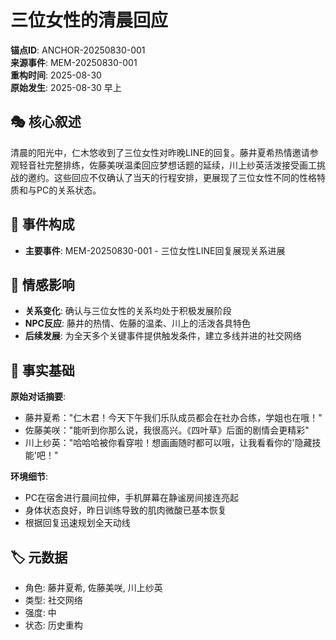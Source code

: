 # 三位女性的清晨回应

**锚点ID**: ANCHOR-20250830-001  
**来源事件**: MEM-20250830-001  
**重构时间**: 2025-08-30  
**原始发生**: 2025-08-30 早上

## 🎭 核心叙述
清晨的阳光中，仁木悠收到了三位女性对昨晚LINE的回复。藤井夏希热情邀请参观轻音社完整排练，佐藤美咲温柔回应梦想话题的延续，川上纱英活泼接受画工挑战的邀约。这些回应不仅确认了当天的行程安排，更展现了三位女性不同的性格特质和与PC的关系状态。

## 🔗 事件构成
- **主要事件**: MEM-20250830-001 - 三位女性LINE回复展现关系进展

## 💫 情感影响
- **关系变化**: 确认与三位女性的关系均处于积极发展阶段
- **NPC反应**: 藤井的热情、佐藤的温柔、川上的活泼各具特色
- **后续发展**: 为全天多个关键事件提供触发条件，建立多线并进的社交网络

## 📝 事实基础
**原始对话摘要**:
- 藤井夏希："仁木君！今天下午我们乐队成员都会在社办合练，学姐也在哦！"
- 佐藤美咲："能听到你那么说，我很高兴。《四叶草》后面的剧情会更精彩"
- 川上纱英："哈哈哈被你看穿啦！想画画随时都可以哦，让我看看你的'隐藏技能'吧！"

**环境细节**:
- PC在宿舍进行晨间拉伸，手机屏幕在静谧房间接连亮起
- 身体状态良好，昨日训练导致的肌肉微酸已基本恢复
- 根据回复迅速规划全天动线

## 🏷️ 元数据
- 角色: 藤井夏希, 佐藤美咲, 川上纱英
- 类型: 社交网络
- 强度: 中
- 状态: 历史重构